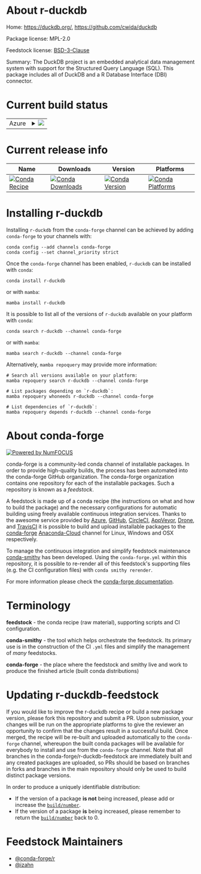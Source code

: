 About r-duckdb
==============

Home: https://duckdb.org/, https://github.com/cwida/duckdb

Package license: MPL-2.0

Feedstock license: [BSD-3-Clause](https://github.com/conda-forge/r-duckdb-feedstock/blob/main/LICENSE.txt)

Summary: The DuckDB project is an embedded analytical data management system with support for the Structured Query Language (SQL). This package includes all of DuckDB and a R Database Interface (DBI) connector.

Current build status
====================


<table>
    
  <tr>
    <td>Azure</td>
    <td>
      <details>
        <summary>
          <a href="https://dev.azure.com/conda-forge/feedstock-builds/_build/latest?definitionId=12655&branchName=main">
            <img src="https://dev.azure.com/conda-forge/feedstock-builds/_apis/build/status/r-duckdb-feedstock?branchName=main">
          </a>
        </summary>
        <table>
          <thead><tr><th>Variant</th><th>Status</th></tr></thead>
          <tbody><tr>
              <td>linux_64_r_base4.1</td>
              <td>
                <a href="https://dev.azure.com/conda-forge/feedstock-builds/_build/latest?definitionId=12655&branchName=main">
                  <img src="https://dev.azure.com/conda-forge/feedstock-builds/_apis/build/status/r-duckdb-feedstock?branchName=main&jobName=linux&configuration=linux_64_r_base4.1" alt="variant">
                </a>
              </td>
            </tr><tr>
              <td>linux_64_r_base4.2</td>
              <td>
                <a href="https://dev.azure.com/conda-forge/feedstock-builds/_build/latest?definitionId=12655&branchName=main">
                  <img src="https://dev.azure.com/conda-forge/feedstock-builds/_apis/build/status/r-duckdb-feedstock?branchName=main&jobName=linux&configuration=linux_64_r_base4.2" alt="variant">
                </a>
              </td>
            </tr><tr>
              <td>osx_64_r_base4.1</td>
              <td>
                <a href="https://dev.azure.com/conda-forge/feedstock-builds/_build/latest?definitionId=12655&branchName=main">
                  <img src="https://dev.azure.com/conda-forge/feedstock-builds/_apis/build/status/r-duckdb-feedstock?branchName=main&jobName=osx&configuration=osx_64_r_base4.1" alt="variant">
                </a>
              </td>
            </tr><tr>
              <td>osx_64_r_base4.2</td>
              <td>
                <a href="https://dev.azure.com/conda-forge/feedstock-builds/_build/latest?definitionId=12655&branchName=main">
                  <img src="https://dev.azure.com/conda-forge/feedstock-builds/_apis/build/status/r-duckdb-feedstock?branchName=main&jobName=osx&configuration=osx_64_r_base4.2" alt="variant">
                </a>
              </td>
            </tr><tr>
              <td>win_64</td>
              <td>
                <a href="https://dev.azure.com/conda-forge/feedstock-builds/_build/latest?definitionId=12655&branchName=main">
                  <img src="https://dev.azure.com/conda-forge/feedstock-builds/_apis/build/status/r-duckdb-feedstock?branchName=main&jobName=win&configuration=win_64_" alt="variant">
                </a>
              </td>
            </tr>
          </tbody>
        </table>
      </details>
    </td>
  </tr>
</table>

Current release info
====================

| Name | Downloads | Version | Platforms |
| --- | --- | --- | --- |
| [![Conda Recipe](https://img.shields.io/badge/recipe-r--duckdb-green.svg)](https://anaconda.org/conda-forge/r-duckdb) | [![Conda Downloads](https://img.shields.io/conda/dn/conda-forge/r-duckdb.svg)](https://anaconda.org/conda-forge/r-duckdb) | [![Conda Version](https://img.shields.io/conda/vn/conda-forge/r-duckdb.svg)](https://anaconda.org/conda-forge/r-duckdb) | [![Conda Platforms](https://img.shields.io/conda/pn/conda-forge/r-duckdb.svg)](https://anaconda.org/conda-forge/r-duckdb) |

Installing r-duckdb
===================

Installing `r-duckdb` from the `conda-forge` channel can be achieved by adding `conda-forge` to your channels with:

```
conda config --add channels conda-forge
conda config --set channel_priority strict
```

Once the `conda-forge` channel has been enabled, `r-duckdb` can be installed with `conda`:

```
conda install r-duckdb
```

or with `mamba`:

```
mamba install r-duckdb
```

It is possible to list all of the versions of `r-duckdb` available on your platform with `conda`:

```
conda search r-duckdb --channel conda-forge
```

or with `mamba`:

```
mamba search r-duckdb --channel conda-forge
```

Alternatively, `mamba repoquery` may provide more information:

```
# Search all versions available on your platform:
mamba repoquery search r-duckdb --channel conda-forge

# List packages depending on `r-duckdb`:
mamba repoquery whoneeds r-duckdb --channel conda-forge

# List dependencies of `r-duckdb`:
mamba repoquery depends r-duckdb --channel conda-forge
```


About conda-forge
=================

[![Powered by
NumFOCUS](https://img.shields.io/badge/powered%20by-NumFOCUS-orange.svg?style=flat&colorA=E1523D&colorB=007D8A)](https://numfocus.org)

conda-forge is a community-led conda channel of installable packages.
In order to provide high-quality builds, the process has been automated into the
conda-forge GitHub organization. The conda-forge organization contains one repository
for each of the installable packages. Such a repository is known as a *feedstock*.

A feedstock is made up of a conda recipe (the instructions on what and how to build
the package) and the necessary configurations for automatic building using freely
available continuous integration services. Thanks to the awesome service provided by
[Azure](https://azure.microsoft.com/en-us/services/devops/), [GitHub](https://github.com/),
[CircleCI](https://circleci.com/), [AppVeyor](https://www.appveyor.com/),
[Drone](https://cloud.drone.io/welcome), and [TravisCI](https://travis-ci.com/)
it is possible to build and upload installable packages to the
[conda-forge](https://anaconda.org/conda-forge) [Anaconda-Cloud](https://anaconda.org/)
channel for Linux, Windows and OSX respectively.

To manage the continuous integration and simplify feedstock maintenance
[conda-smithy](https://github.com/conda-forge/conda-smithy) has been developed.
Using the ``conda-forge.yml`` within this repository, it is possible to re-render all of
this feedstock's supporting files (e.g. the CI configuration files) with ``conda smithy rerender``.

For more information please check the [conda-forge documentation](https://conda-forge.org/docs/).

Terminology
===========

**feedstock** - the conda recipe (raw material), supporting scripts and CI configuration.

**conda-smithy** - the tool which helps orchestrate the feedstock.
                   Its primary use is in the construction of the CI ``.yml`` files
                   and simplify the management of *many* feedstocks.

**conda-forge** - the place where the feedstock and smithy live and work to
                  produce the finished article (built conda distributions)


Updating r-duckdb-feedstock
===========================

If you would like to improve the r-duckdb recipe or build a new
package version, please fork this repository and submit a PR. Upon submission,
your changes will be run on the appropriate platforms to give the reviewer an
opportunity to confirm that the changes result in a successful build. Once
merged, the recipe will be re-built and uploaded automatically to the
`conda-forge` channel, whereupon the built conda packages will be available for
everybody to install and use from the `conda-forge` channel.
Note that all branches in the conda-forge/r-duckdb-feedstock are
immediately built and any created packages are uploaded, so PRs should be based
on branches in forks and branches in the main repository should only be used to
build distinct package versions.

In order to produce a uniquely identifiable distribution:
 * If the version of a package **is not** being increased, please add or increase
   the [``build/number``](https://docs.conda.io/projects/conda-build/en/latest/resources/define-metadata.html#build-number-and-string).
 * If the version of a package **is** being increased, please remember to return
   the [``build/number``](https://docs.conda.io/projects/conda-build/en/latest/resources/define-metadata.html#build-number-and-string)
   back to 0.

Feedstock Maintainers
=====================

* [@conda-forge/r](https://github.com/conda-forge/r/)
* [@izahn](https://github.com/izahn/)

